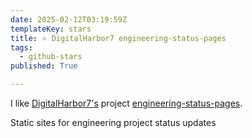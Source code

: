 ```yaml
---
date: 2025-02-12T03:19:59Z
templateKey: stars
title: ⭐ DigitalHarbor7 engineering-status-pages
tags:
  - github-stars
published: True

---
```


I like [DigitalHarbor7's](https://github.com/DigitalHarbor7) project [engineering-status-pages](https://github.com/DigitalHarbor7/engineering-status-pages).

Static sites for engineering project status updates
